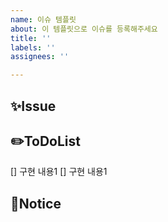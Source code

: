 ```yaml
---
name: 이슈 템플릿
about: 이 템플릿으로 이슈를 등록해주세요
title: ''
labels: ''
assignees: ''

---
```


## ✨Issue

## ✏️ToDoList
[] 구현 내용1
[] 구현 내용1

## 🚨Notice
